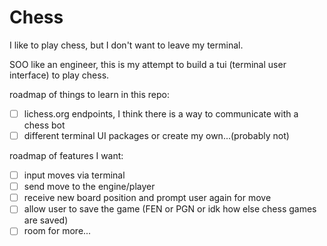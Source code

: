 # Chess

I like to play chess, but I don't want to leave my terminal.

SOO like an engineer, this is my attempt to build a tui (terminal user interface) to play chess.

roadmap of things to learn in this repo:
- [ ] lichess.org endpoints, I think there is a way to communicate with a chess bot  
- [ ] different terminal UI packages or create my own...(probably not)

roadmap of features I want:
- [ ] input moves via terminal 
- [ ] send move to the engine/player
- [ ] receive new board position and prompt user again for move
- [ ] allow user to save the game (FEN or PGN or idk how else chess games are saved)
- [ ] room for more...